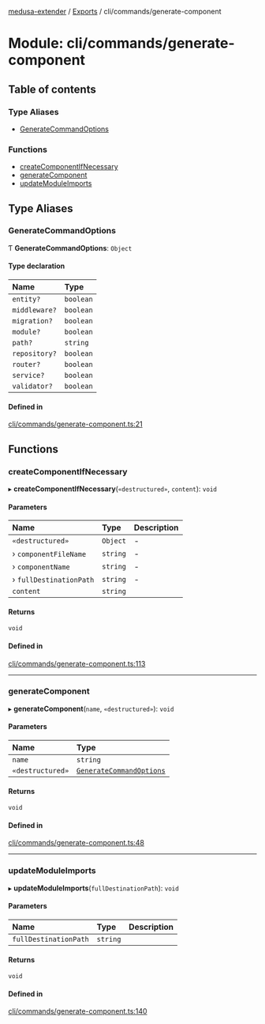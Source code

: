 [medusa-extender](../README.md) / [Exports](../modules.md) / cli/commands/generate-component

# Module: cli/commands/generate-component

## Table of contents

### Type Aliases

- [GenerateCommandOptions](cli_commands_generate_component.md#generatecommandoptions)

### Functions

- [createComponentIfNecessary](cli_commands_generate_component.md#createcomponentifnecessary)
- [generateComponent](cli_commands_generate_component.md#generatecomponent)
- [updateModuleImports](cli_commands_generate_component.md#updatemoduleimports)

## Type Aliases

### GenerateCommandOptions

Ƭ **GenerateCommandOptions**: `Object`

#### Type declaration

| Name | Type |
| :------ | :------ |
| `entity?` | `boolean` |
| `middleware?` | `boolean` |
| `migration?` | `boolean` |
| `module?` | `boolean` |
| `path?` | `string` |
| `repository?` | `boolean` |
| `router?` | `boolean` |
| `service?` | `boolean` |
| `validator?` | `boolean` |

#### Defined in

[cli/commands/generate-component.ts:21](https://github.com/adrien2p/medusa-extender/blob/4d59aa3/src/cli/commands/generate-component.ts#L21)

## Functions

### createComponentIfNecessary

▸ **createComponentIfNecessary**(`«destructured»`, `content`): `void`

#### Parameters

| Name | Type | Description |
| :------ | :------ | :------ |
| `«destructured»` | `Object` | - |
| › `componentFileName` | `string` | - |
| › `componentName` | `string` | - |
| › `fullDestinationPath` | `string` | - |
| `content` | `string` |  |

#### Returns

`void`

#### Defined in

[cli/commands/generate-component.ts:113](https://github.com/adrien2p/medusa-extender/blob/4d59aa3/src/cli/commands/generate-component.ts#L113)

___

### generateComponent

▸ **generateComponent**(`name`, `«destructured»`): `void`

#### Parameters

| Name | Type |
| :------ | :------ |
| `name` | `string` |
| `«destructured»` | [`GenerateCommandOptions`](cli_commands_generate_component.md#generatecommandoptions) |

#### Returns

`void`

#### Defined in

[cli/commands/generate-component.ts:48](https://github.com/adrien2p/medusa-extender/blob/4d59aa3/src/cli/commands/generate-component.ts#L48)

___

### updateModuleImports

▸ **updateModuleImports**(`fullDestinationPath`): `void`

#### Parameters

| Name | Type | Description |
| :------ | :------ | :------ |
| `fullDestinationPath` | `string` |  |

#### Returns

`void`

#### Defined in

[cli/commands/generate-component.ts:140](https://github.com/adrien2p/medusa-extender/blob/4d59aa3/src/cli/commands/generate-component.ts#L140)

